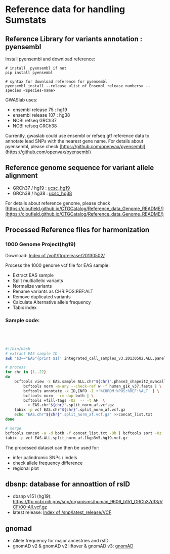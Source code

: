 # Reference data for handling Sumstats
## Reference Library for variants annotation : pyensembl

Install pyensembl and download reference:

```
# install  pyensembl if not
pip install pyensembl

# syntax for download reference for pyensembl
pyensembl install --release <list of Ensembl release numbers> --species <species-name>
```
GWASlab uses:
- ensembl release 75 : hg19
- ensembl release 107 : hg38 
- NCBI refseq GRCh37
- NCBI refseq GRCh38

Currently, gwaslab could use ensembl or refseq gtf reference data to annotate lead SNPs with the nearest gene name.
For details about pyensembl, please check [https://github.com/openvax/pyensembl](https://github.com/openvax/pyensembl)

## Reference genome sequence for variant allele alignment

- GRCh37 / hg19 : [ucsc_hg19](http://hgdownload.cse.ucsc.edu/goldenpath/hg19/bigZips/)
- GRCh38 / hg38 : [ucsc_hg38](https://hgdownload.soe.ucsc.edu/goldenPath/hg38/bigZips/)

For details about reference genome, please check [https://cloufield.github.io/CTGCatalog/Reference_data_Genome_README/](https://cloufield.github.io/CTGCatalog/Reference_data_Genome_README/)

## Processed Reference files for harmonization
### 1000 Genome Project(hg19)
Download:
[Index of /vol1/ftp/release/20130502/](http://ftp.1000genomes.ebi.ac.uk/vol1/ftp/release/20130502/)



Process the 1000 genome vcf file for EAS sample:

- Extract EAS sample
- Split multiallelic variants
- Normalize variants
- Rename variants as CHR:POS:REF:ALT
- Remove duplicated variants
- Calculate Alternative allele frequency
- Tabix index

### Sample code:
```bash




#!/bin/bash
# extract EAS sample ID
awk '$3=="EAS"{print $1}' integrated_call_samples_v3.20130502.ALL.panel >EAS.sample

# process
for chr in {1..22}
do
    bcftools view -S EAS.sample ALL.chr"${chr}".phase3_shapeit2_mvncall_integrated_v5a.20130502.genotypes.vcf.gz | \
        bcftools norm -m-any --check-ref w -f human_g1k_v37.fasta | \
        bcftools annotate -x ID,INFO -I +'%CHROM:%POS:%REF:%ALT' | \
        bcftools norm --rm-dup both | \
        bcftools +fill-tags -Oz  -- -t AF  \
          > EAS.chr"${chr}".split_norm_af.vcf.gz
    tabix -p vcf EAS.chr"${chr}".split_norm_af.vcf.gz
    echo "EAS.chr"${chr}".split_norm_af.vcf.gz" >>concat_list.txt 
done

# merge
bcftools concat -a -d both -f concat_list.txt -Ob | bcftools sort -Oz  > EAS.ALL.split_norm_af.1kgp3v5.hg19.vcf.gz
tabix -p vcf EAS.ALL.split_norm_af.1kgp3v5.hg19.vcf.gz
```
The processed dataset can then be used for:

- infer palindromic SNPs / indels
- check allele frequency difference 
- regional plot


## dbsnp: database for annoattion of rsID

- dbsnp v151 (hg19): https://ftp.ncbi.nih.gov/snp/organisms/human_9606_b151_GRCh37p13/VCF/00-All.vcf.gz
- latest release: [Index of /snp/latest_release/VCF](https://ftp.ncbi.nih.gov/snp/latest_release/VCF/)

## gnomad

- Allele frequency for major ancestries and rsID
- gnomAD v2 & gnomAD v2 liftover & gnomAD v3:   [gnomAD](https://gnomad.broadinstitute.org/downloads)    
